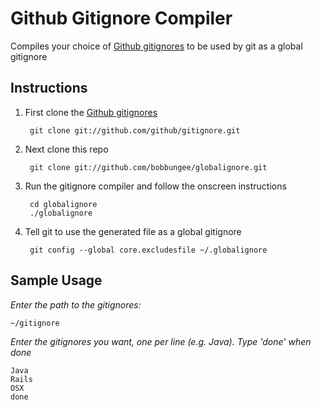 # Github Gitignore Compiler

Compiles your choice of [Github gitignores](https://github.com/github/gitignore)
to be used by git as a global gitignore

## Instructions

1. First clone the [Github gitignores](https://github.com/github/gitignore)

        git clone git://github.com/github/gitignore.git

2. Next clone this repo

        git clone git://github.com/bobbungee/globalignore.git

3. Run the gitignore compiler and follow the onscreen instructions

        cd globalignore
        ./globalignore

4. Tell git to use the generated file as a global gitignore

        git config --global core.excludesfile ~/.globalignore

## Sample Usage

*Enter the path to the gitignores:*

    ~/gitignore
    
*Enter the gitignores you want, one per line (e.g. Java).*
*Type 'done' when done*

    Java
    Rails
    OSX
    done
